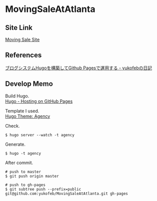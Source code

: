 # MovingSaleAtAtlanta
## Site Link
[Moving Sale Site](http://yukofeb.github.io/MovingSaleAtAtlanta/)  

## References
[ブログシステムHugoを構築してGithub Pagesで運用する - yukofebの日記](http://yukofeb.hatenablog.com/entry/2016/02/25/024349)  

## Develop Memo
Build Hugo.  
[Hugo - Hosting on GitHub Pages](https://gohugo.io/tutorials/github-pages-blog/)  

Template I used.  
[Hugo Theme: Agency](http://themes.gohugo.io/agency/)  

Check.  

```
$ hugo server --watch -t agency
```

Generate.  

```
$ hugo -t agency
```

After commit.  

```
# push to master
$ git push origin master

# push to gh-pages
$ git subtree push --prefix=public git@github.com:yukofeb/MovingSaleAtAtlanta.git gh-pages
```
